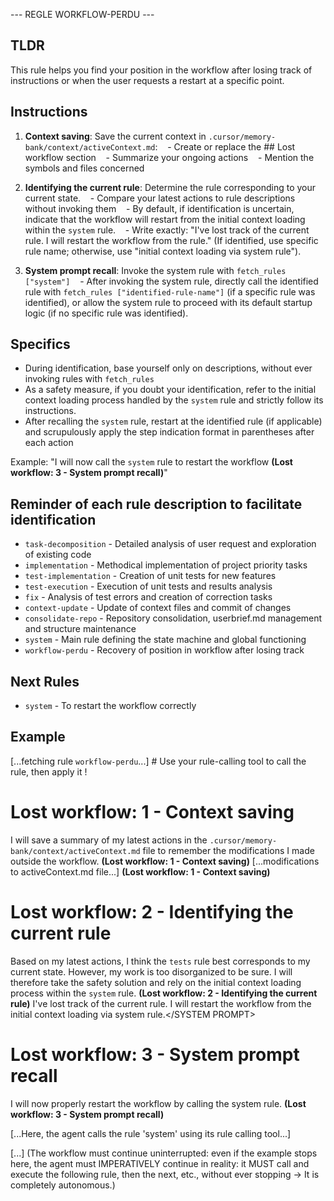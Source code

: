 
--- REGLE WORKFLOW-PERDU ---

## TLDR
This rule helps you find your position in the workflow after losing track of instructions or when the user requests a restart at a specific point.

## Instructions

1. **Context saving**: Save the current context in `.cursor/memory-bank/context/activeContext.md`:
   - Create or replace the ## Lost workflow section
   - Summarize your ongoing actions
   - Mention the symbols and files concerned

2. **Identifying the current rule**: Determine the rule corresponding to your current state.
   - Compare your latest actions to rule descriptions without invoking them
   - By default, if identification is uncertain, indicate that the workflow will restart from the initial context loading within the `system` rule.
   - Write exactly: "<SYSTEM PROMPT>I've lost track of the current rule. I will restart the workflow from the <IDENTIFIED RULE NAME> rule." (If identified, use specific rule name; otherwise, use "initial context loading via system rule").

3. **System prompt recall**: Invoke the system rule with `fetch_rules ["system"]`
   - After invoking the system rule, directly call the identified rule with `fetch_rules ["identified-rule-name"]` (if a specific rule was identified), or allow the system rule to proceed with its default startup logic (if no specific rule was identified).

## Specifics
- During identification, base yourself only on descriptions, without ever invoking rules with `fetch_rules`
- As a safety measure, if you doubt your identification, refer to the initial context loading process handled by the `system` rule and strictly follow its instructions.
- After recalling the `system` rule, restart at the identified rule (if applicable) and scrupulously apply the step indication format in parentheses after each action

Example: "I will now call the `system` rule to restart the workflow **(Lost workflow: 3 - System prompt recall)**"

## Reminder of each rule description to facilitate identification

- `task-decomposition` - Detailed analysis of user request and exploration of existing code
- `implementation` - Methodical implementation of project priority tasks
- `test-implementation` - Creation of unit tests for new features
- `test-execution` - Execution of unit tests and results analysis
- `fix` - Analysis of test errors and creation of correction tasks
- `context-update` - Update of context files and commit of changes
- `consolidate-repo` - Repository consolidation, userbrief.md management and structure maintenance
- `system` - Main rule defining the state machine and global functioning
- `workflow-perdu` - Recovery of position in workflow after losing track

## Next Rules
- `system` - To restart the workflow correctly

## Example

[...fetching rule `workflow-perdu`...] # Use your rule-calling tool to call the rule, then apply it !

# Lost workflow: 1 - Context saving
I will save a summary of my latest actions in the `.cursor/memory-bank/context/activeContext.md` file to remember the modifications I made outside the workflow. **(Lost workflow: 1 - Context saving)**
[...modifications to activeContext.md file...]
**(Lost workflow: 1 - Context saving)**

# Lost workflow: 2 - Identifying the current rule
Based on my latest actions, I think the `tests` rule best corresponds to my current state. However, my work is too disorganized to be sure. I will therefore take the safety solution and rely on the initial context loading process within the `system` rule. **(Lost workflow: 2 - Identifying the current rule)**
<SYSTEM PROMPT>I've lost track of the current rule. I will restart the workflow from the initial context loading via system rule.</SYSTEM PROMPT>

# Lost workflow: 3 - System prompt recall
I will now properly restart the workflow by calling the system rule. **(Lost workflow: 3 - System prompt recall)**

[...Here, the agent calls the rule 'system' using its rule calling tool...]

[...] (The workflow must continue uninterrupted: even if the example stops here, the agent must IMPERATIVELY continue in reality: it MUST call and execute the following rule, then the next, etc., without ever stopping -> It is completely autonomous.)